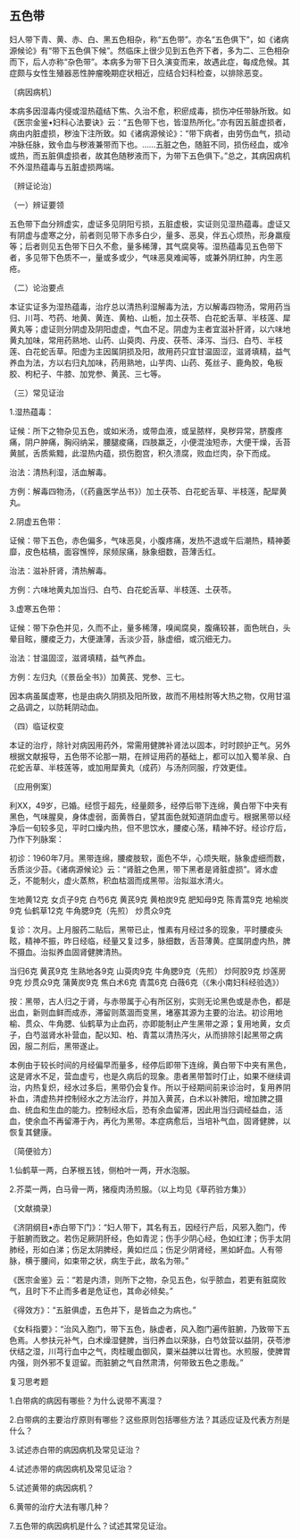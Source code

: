 ## 五色带

妇人带下青、黄、赤、白、黑五色相杂，称“五色带”。亦名“五色俱下”，如《诸病源候论》有“带下五色俱下候”。然临床上很少见到五色齐下者，多为二、三色相杂而下，后人亦称“杂色带”。本病多为带下日久演变而来，故遇此症，每成危候。其症颇与女性生殖器恶性肿瘤晚期症状相近，应结合妇科检查，以排除恶变。

〔病因病机〕

本病多因湿毒内侵或湿热蕴结下焦、久治不愈，积瘀成毒，损伤冲任带脉所致。如《医宗金鉴•妇科心法要诀》云：“五色带下也，皆湿热所化。”亦有因五脏虚损者，病由内脏虚损，秽浊下注所致。如《诸病源候论》：“带下病者，由劳伤血气，损动冲脉任脉，致令血与秽液兼带而下也。……五脏之色，随脏不同，损伤经血，或冷或热，而五脏俱虚损者，故其色随秽液而下，为带下五色俱下。”总之，其病因病机不外湿热蕴毒与五脏虚损两端。

〔辨证论治〕

（一）辨证要领

五色带下血分辨虚实，虚证多见阴阳亏损，五脏虚极，实证则见湿热蕴毒。虚证又有阴虚与虚寒之分，前者则见带下赤多白少，量多、恶臭，伴五心烦热，形身羸瘦等；后者则见五色带下日久不愈，量多稀薄，其气腐臭等。湿热蕴毒见五色带下者，多见带下色质不一，量或多或少，气味恶臭难闻等，或兼外阴红肿，内生恶疮。

（二）论治要点

本证实证多为湿热蕴毒，治疗总以清热利湿解毒为法，方以解毒四物汤，常用药当归、川芎、芍药、地黄、黄连、黄柏、山栀，加土茯苓、白花蛇舌草、半枝莲、犀黄丸等；虚证则分阴虚及阴阳虚虚，气血不足。阴虚为主者宜滋补肝肾，以六味地黄丸加味，常用药熟地、山药、山萸肉、丹皮、茯苓、泽泻、当归、白芍、半枝莲、白花蛇舌草。阳虚为主因属阴损及阳，故用药只宜甘温固涩，滋肾填精，益气养血为法，方以右归丸加味，药用熟地，山芋肉、山药、菟丝子、鹿角胶，龟板胶、枸杞子、牛膝、加党参、黄芪、三七等。

（三）常见证治

1.湿热蕴毒：

证候：所下之物杂见五色，或如米汤，或带血液，或呈脓样，臭秽异常，脐腹疼痛，阴户肿痛，胸闷纳呆，腰腿痠痛，四肢羸乏，小便混浊短赤，大便干燥，舌苔黄腻，舌质紫黯，此湿热内蕴，损伤胞宫，积久溃腐，败血烂肉，杂下而成。

治法：清热利湿，活血解毒。

方例：解毒四物汤，（《药盦医学丛书》）加土茯苓、白花蛇舌草、半枝莲，配犀黄丸。

2.阴虚五色带：

证候：带下五色，赤色偏多，气味恶臭，小腹疼痛，发热不退或午后潮热，精神萎靡，皮色枯槁，面容憔悴，尿频尿痛，脉象细数，苔薄舌红。

治法：滋补肝肾，清热解毒。

方例：六味地黄丸加当归、白芍、白花蛇舌草、半枝莲、土茯苓。

3.虚寒五色带：

证候：带下杂色并见，久而不止，量多稀薄，嗅闻腐臭，腹痛较甚，面色㿠白，头晕目眩，腰痠乏力，大便溏薄，舌淡少苔，脉虚细，或沉细无力。

治法：甘温固涩，滋肾填精，益气养血。

方例：左归丸（《景岳全书》）加黄芪、党参、三七。

因本病虽属虚寒，也是由病久阴损及阳所致，故而不用桂附等大热之物，仅用甘温之品调之，以防耗阴动血。

（四）临证权变

本证的治疗，除针对病因用药外，常需用健脾补肾法以固本，时时顾护正气。另外根据文献报导，五色带不论那一期，在辨证用药的基础上，都可以加入蜀羊泉、白花蛇舌草、半枝莲等，或加用犀黄丸（成药）与汤剂同服，疗效更佳。

〔应用例案〕

利XX，49岁，已婚。经惯于超先，经量颇多，经停后带下连绵，黄白带下中夹有黑色，气味腥臭，身体虚弱，面黄唇白，望其面色就知道阴血虚亏。根据黑带以经净后一旬较多见，平时口燥内热，但不思饮水，腰痠心荡，精神不好。经诊疗后，乃作下列脉案：

初诊：1960年7月。黑带连绵，腰痠肢软，面色不华，心烦失眠，脉象虚细而数，舌质淡少苔。《诸病源候论》云：“肾脏之色黑，带下黑者是肾脏虚损”。肾水虚乏，不能制火，虚火蒸熬，积血枯涸而成黑带。治拟滋水清火。

生地黄12克 女贞子9克 白芍6克 黄芪9克 黄柏炭9克 肥知母9克 陈青蒿9克 地榆炭9克 仙鹤草12克 牛角腮9克（先煎） 炒贯众9克

复诊：次月。上月服药二贴后，黑带已止，惟素有月经过多的现象，平时腰痠头眩，精神不振，昨日经临，经量又复过多，脉细数，舌苔薄黄。症属阴虚内热，脾不摄血。治拟养血固肾健脾清热。

当归6克 黄芪9克 生熟地各9克 山萸肉9克 牛角腮9克（先煎） 炒阿胶9克 炒莲房9克 炒贯众9克 蒲黄炭9克 焦白术6克 青蒿6克 白薇6克（《朱小南妇科经验选》）

按：黑带，古人归之于肾，与赤带属于心有所区别，实则无论黑色或是赤色，都是出血，新则血鲜而成赤，滞留则蒸涸而变黑，堵塞其源为主要的治法。初诊用地榆、贯众、牛角腮、仙鹤草为止血药，亦即能制止产生黑带之源；复用地黄，女贞子，白芍滋肾水补营血，配以知、柏、青蒿以清热泻火，从而排除引起黑带之病因，服二剂后，黑带遂止。

本例由于较长时间的月经偏早而量多，经停后即带下连绵，黄白带下中夹有黑色，这是肾水不足，营血虚亏，也是久病后的现象。患者黑带暂时仃止，如果不继续调治，内热复炽，经水过多后，黑带仍会复作。所以于经期间前来诊治时，复用养阴补血，清虚热并控制经水之方法治疗，并加入黄芪，白术以补脾阳，增加脾之摄血、统血和生血的能力。控制经水后，恐有余血留滞，因此用当归调经益血，活血，使余血不再留滞于內，再化为黑带。本症病愈后，当培补气血，固肾健脾，以恢复其健康。

〔简便验方〕

1.仙鹤草一两，白茅根五钱，侧柏叶一两，开水泡服。

2.芥菜一两，白马骨一两，猪瘦肉汤煎服。（以上均见《草药验方集》）

〔文献摘录〕

《济阴纲目•赤白带下门》：“妇人带下，其名有五，因经行产后，风邪入胞门，传于脏腑而致之。若伤足厥阴肝经，色如青泥；伤手少阴心经，色如红津；伤手太阴肺经，形如白涕；伤足太阴脾经，黄如烂瓜；伤足少阴肾经，黑如衃血。人有带脉，横于腰间，如束带之状，病生于此，故名为带。”

《医宗金鉴》云：“若是内溃，则所下之物，杂见五色，似乎脓血，若更有脏腐败气，且时下不止而多者是危证也，其命必倾矣。”

《得效方》：“五脏俱虚，五色并下，是皆血之为病也。”

《女科指要》：“治风入胞门，带下五色，脉虚者，风入胞门遍传脏腑，乃致带下五色焉。人参扶元补气，白术燥湿健脾，当归养血以荣脉，白芍敛营以益阴，茯苓渗伏结之湿，川芎行血中之气，肉桂暖血御风，粟米益脾以壮胃也。水煎服，使脾胃内强，则外邪不复逗留。而脏腑之气自然肃清，何带致五色之患哉。”

复习思考题

1.白带病的病因有哪些？为什么说带不离湿？

2.白带病的主要治疗原则有哪些？这些原则包括哪些方法？其适应证及代表方剂是什么？

3.试述赤白带的病因病机及常见证治？

4.试述赤带的病因病机及常见证治？

5.试述黄带的病因病机？

6.黄带的治疗大法有哪几种？

7.五色带的病因病机是什么？试述其常见证治。
